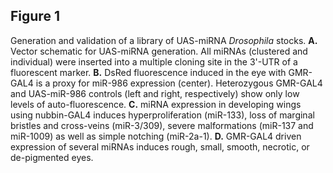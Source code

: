 ## Figure 1
Generation and validation of a library of UAS-miRNA *Drosophila* stocks. **A.** Vector schematic for UAS-miRNA generation. All miRNAs (clustered and individual) were inserted into a multiple cloning site in the 3'-UTR of a fluorescent marker. **B.** DsRed fluorescence induced in the eye with GMR-GAL4 is a proxy for miR-986 expression (center). Heterozygous GMR-GAL4 and UAS-miR-986 controls (left and right, respectively) show only low levels of auto-fluorescence. **C.** miRNA expression in developing wings using nubbin-GAL4 induces hyperproliferation (miR-133), loss of marginal bristles and cross-veins (miR-3/309), severe malformations (miR-137 and miR-1009) as well as simple notching (miR-2a-1). **D.** GMR-GAL4 driven expression of several miRNAs induces rough, small, smooth, necrotic, or de-pigmented eyes.